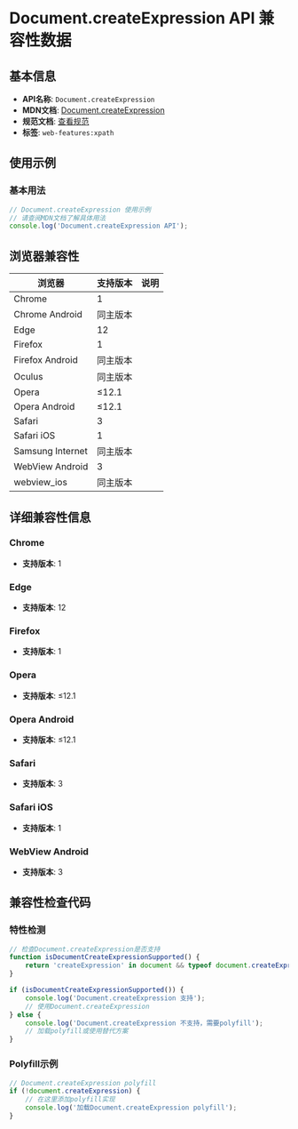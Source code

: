 # Document.createExpression API 兼容性数据

## 基本信息

- **API名称**: `Document.createExpression`
- **MDN文档**: [Document.createExpression](https://developer.mozilla.org/docs/Web/API/Document/createExpression)
- **规范文档**: [查看规范](https://dom.spec.whatwg.org/#dom-xpathevaluatorbase-createexpression)
- **标签**: `web-features:xpath`

## 使用示例

### 基本用法

```javascript
// Document.createExpression 使用示例
// 请查阅MDN文档了解具体用法
console.log('Document.createExpression API');
```

## 浏览器兼容性

| 浏览器 | 支持版本 | 说明 |
|--------|----------|------|
| Chrome | 1 |  |
| Chrome Android | 同主版本 |  |
| Edge | 12 |  |
| Firefox | 1 |  |
| Firefox Android | 同主版本 |  |
| Oculus | 同主版本 |  |
| Opera | ≤12.1 |  |
| Opera Android | ≤12.1 |  |
| Safari | 3 |  |
| Safari iOS | 1 |  |
| Samsung Internet | 同主版本 |  |
| WebView Android | 3 |  |
| webview_ios | 同主版本 |  |

## 详细兼容性信息

### Chrome

- **支持版本**: 1

### Edge

- **支持版本**: 12

### Firefox

- **支持版本**: 1

### Opera

- **支持版本**: ≤12.1

### Opera Android

- **支持版本**: ≤12.1

### Safari

- **支持版本**: 3

### Safari iOS

- **支持版本**: 1

### WebView Android

- **支持版本**: 3

## 兼容性检查代码

### 特性检测

```javascript
// 检查Document.createExpression是否支持
function isDocumentCreateExpressionSupported() {
    return 'createExpression' in document && typeof document.createExpression === 'function';
}

if (isDocumentCreateExpressionSupported()) {
    console.log('Document.createExpression 支持');
    // 使用Document.createExpression
} else {
    console.log('Document.createExpression 不支持，需要polyfill');
    // 加载polyfill或使用替代方案
}
```

### Polyfill示例

```javascript
// Document.createExpression polyfill
if (!document.createExpression) {
    // 在这里添加polyfill实现
    console.log('加载Document.createExpression polyfill');
}
```

